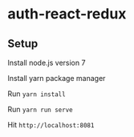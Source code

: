 # auth-react-redux

## Setup

Install node.js version 7

Install yarn package manager

Run `yarn install`

Run `yarn run serve`

Hit `http://localhost:8081`
